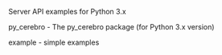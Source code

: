 Server API examples for Python 3.x

py_cerebro - The py_cerebro package (for Python 3.x version)

example - simple examples

